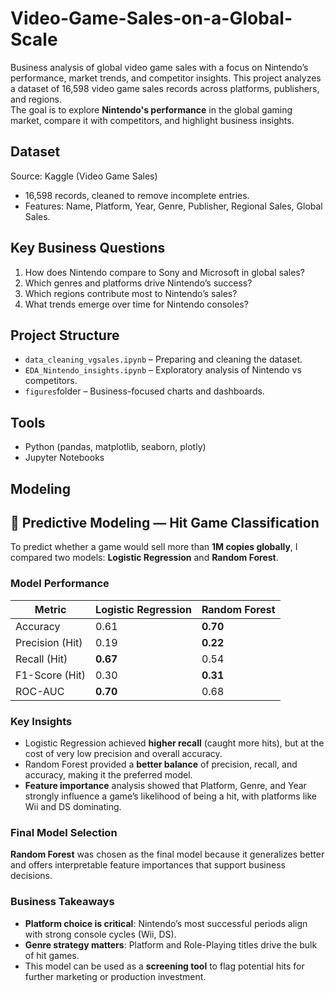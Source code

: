 # Video-Game-Sales-on-a-Global-Scale
Business analysis of global video game sales with a focus on Nintendo’s performance, market trends, and competitor insights.
This project analyzes a dataset of 16,598 video game sales records across platforms, publishers, and regions.  
The goal is to explore **Nintendo's performance** in the global gaming market, compare it with competitors, and highlight business insights.

## Dataset
Source: Kaggle (Video Game Sales)  
- 16,598 records, cleaned to remove incomplete entries.  
- Features: Name, Platform, Year, Genre, Publisher, Regional Sales, Global Sales.  

## Key Business Questions
1. How does Nintendo compare to Sony and Microsoft in global sales?  
2. Which genres and platforms drive Nintendo’s success?  
3. Which regions contribute most to Nintendo’s sales?  
4. What trends emerge over time for Nintendo consoles?  

## Project Structure
- `data_cleaning_vgsales.ipynb` – Preparing and cleaning the dataset.  
- `EDA_Nintendo_insights.ipynb` – Exploratory analysis of Nintendo vs competitors.  
- `figures`folder – Business-focused charts and dashboards.  

## Tools
- Python (pandas, matplotlib, seaborn, plotly)  
- Jupyter Notebooks  

## Modeling
## 🤖 Predictive Modeling — Hit Game Classification

To predict whether a game would sell more than **1M copies globally**, I compared two models: **Logistic Regression** and **Random Forest**.

### Model Performance

| Metric | Logistic Regression | Random Forest |
|-------|------------------|-------------|
| Accuracy | 0.61 | **0.70** |
| Precision (Hit) | 0.19 | **0.22** |
| Recall (Hit) | **0.67** | 0.54 |
| F1-Score (Hit) | 0.30 | **0.31** |
| ROC-AUC | **0.70** | 0.68 |

### Key Insights
- Logistic Regression achieved **higher recall** (caught more hits), but at the cost of very low precision and overall accuracy.
- Random Forest provided a **better balance** of precision, recall, and accuracy, making it the preferred model.
- **Feature importance** analysis showed that Platform, Genre, and Year strongly influence a game’s likelihood of being a hit, with platforms like Wii and DS dominating.

### Final Model Selection
**Random Forest** was chosen as the final model because it generalizes better and offers interpretable feature importances that support business decisions.

### Business Takeaways
- **Platform choice is critical**: Nintendo’s most successful periods align with strong console cycles (Wii, DS).
- **Genre strategy matters**: Platform and Role-Playing titles drive the bulk of hit games.
- This model can be used as a **screening tool** to flag potential hits for further marketing or production investment.

